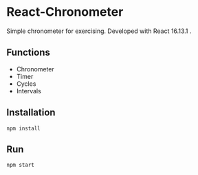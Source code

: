 # React-Chronometer
Simple chronometer for exercising. Developed with React 16.13.1 .

## Functions
* Chronometer
* Timer
* Cycles
* Intervals

## Installation
```
npm install
```

## Run
```
npm start
```
